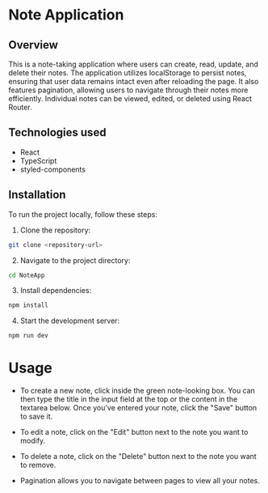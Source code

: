 # Note Application

## Overview
This is a note-taking application where users can create, read, update, and delete their notes. The application utilizes localStorage to persist notes, ensuring that user data remains intact even after reloading the page. It also features pagination, allowing users to navigate through their notes more efficiently. Individual notes can be viewed, edited, or deleted using React Router.

## Technologies used
- React
- TypeScript
- styled-components

## Installation
To run the project locally, follow these steps:

1. Clone the repository: 
```bash
git clone <repository-url>
```

2. Navigate to the project directory:
```bash
cd NoteApp
```

3. Install dependencies:
```bash
npm install
```

4. Start the development server:
```bash
npm run dev
```

# Usage
- To create a new note, click inside the green note-looking box. You can then type the title in the input field at the top or the content in the textarea below. Once you've entered your note, click the "Save" button to save it.

- To edit a note, click on the "Edit" button next to the note you want to modify.

- To delete a note, click on the "Delete" button next to the note you want to remove.

- Pagination allows you to navigate between pages to view all your notes.